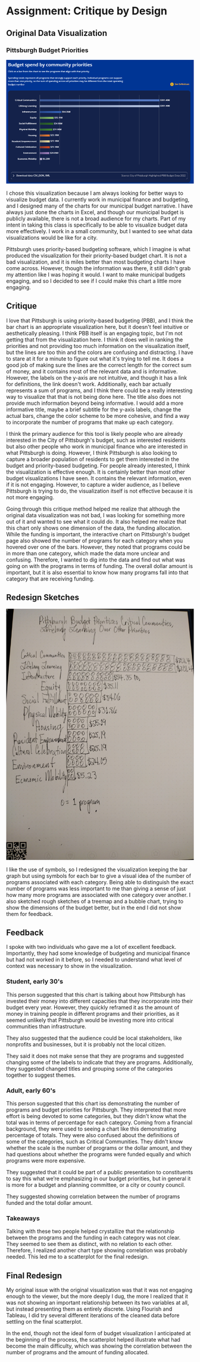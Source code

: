 # Assignment: Critique by Design

## Original Data Visualization
### Pittsburgh Budget Priorities
<img src="Pittsburgh Budget Priorities.png" width="600"/>

I chose this visualization because I am always looking for better ways to visualize budget data. I currently work in municipal finance and budgeting, and I designed many of the charts for our municipal budget narrative. I have always just done the charts in Excel, and though our municipal budget is publicly available, there is not a broad audience for my charts. Part of my intent in taking this class is specifically to be able to visualize budget data more effectively. I work in a small community, but I wanted to see what data visualizations would be like for a city. 

Pittsburgh uses priority-based budgeting software, which I imagine is what produced the visualization for their priority-based budget chart. It is not a bad visualization, and it is miles better than most budgeting charts I have come across. However, though the information was there, it still didn't grab my attention like I was hoping it would. I want to make municipal budgets engaging, and so I decided to see if I could make this chart a little more engaging. 

## Critique

I love that Pittsburgh is using priority-based budgeting (PBB), and I think the bar chart is an appropriate visualization here, but it doesn't feel intuitive or aesthetically pleasing. I think PBB itself is an engaging topic, but I'm not getting that from the visualization here. I think it does well in ranking the priorities and not providing too much information on the visualization itself, but the lines are too thin and the colors are confusing and distracting. I have to stare at it for a minute to figure out what it's trying to tell me. It does a good job of making sure the lines are the correct length for the correct sum of money, and it contains most of the relevant data and is informative. However, the labels on the y-axis are not intuitive, and though it has a link for definitions, the link doesn't work. Additionally, each bar actually represents a sum of programs, and I think there could be a really interesting way to visualize that that is not being done here. The title also does not provide much information beyond being informative. I would add a more informative title, maybe a brief subtitle for the y-axis labels, change the actual bars, change the color scheme to be more cohesive, and find a way to incorporate the number of programs that make up each category. 

I think the primary audience for this tool is likely people who are already interested in the City of Pittsburgh's budget, such as interested residents but also other people who work in municipal finance who are interested in what Pittsburgh is doing. However, I think Pittsburgh is also looking to capture a broader population of residents to get them interested in the budget and priority-based budgeting. For people already interested, I think the visualization is effective enough. It is certainly better than most other budget visualizations I have seen. It contains the relevant information, even if it is not engaging. However, to capture a wider audience, as I believe Pittsburgh is trying to do, the visualization itself is not effective because it is not more engaging. 

Going through this critique method helped me realize that although the original data visualization was not bad, I was looking for something more out of it and wanted to see what it could do. It also helped me realize that this chart only shows one dimension of the data, the funding allocation. While the funding is important, the interactive chart on Pittsburgh's budget page also showed the number of programs for each category when you hovered over one of the bars. However, they noted that programs could be in more than one category, which made the data more unclear and confusing. Therefore, I wanted to dig into the data and find out what was going on with the programs in terms of funding. The overall dollar amount is important, but it is also essential to know how many programs fall into that category that are receiving funding. 

## Redesign Sketches
<img src="Pittsburgh Budget Redesign Sketch.jpg" width="600"/>

I like the use of symbols, so I redesigned the visualization keeping the bar graph but using symbols for each bar to give a visual idea of the number of programs associated with each category. Being able to distinguish the exact number of programs was less important to me than giving a sense of just how many more programs are associated with one category over another. I also sketched rough sketches of a treemap and a bubble chart, trying to show the dimensions of the budget better, but in the end I did not show them for feedback. 

## Feedback

I spoke with two individuals who gave me a lot of excellent feedback. Importantly, they had some knowledge of budgeting and municipal finance but had not worked in it before, so I needed to understand what level of context was necessary to show in the visualization. 

### Student, early 30's

This person suggested that this chart is talking about how Pittsburgh has invested their money into different capacities that they incorporate into their budget every year. However, they quickly reframed it as the amount of money in training people in different programs and their priorities, as it seemed unlikely that Pittsburgh would be investing more into critical communities than infrastructure. 

They also suggested that the audience could be local stakeholders, like nonprofits and businesses, but it is probably not the local citizen. 

They said it does not make sense that they are programs and suggested changing some of the labels to indicate that they are programs. Additionally, they suggested changed titles and grouping some of the categories together to suggest themes.

### Adult, early 60's

This person suggested that this chart iss demonstrating the number of programs and budget priorities for Pittsburgh. They interpreted that more effort is being devoted to some categories, but they didn't know what the total was in terms of percentage for each category. Coming from a financial background, they were used to seeing a chart like this demonstrating percentage of totals. They were also confused about the definitions of some of the categories, such as Critical Communities. They didn't know whether the scale is the number of programs or the dollar amount, and they had questions about whether the programs were funded equally and which programs were more expensive. 

They suggested that it could be part of a public presentation to constituents to say this what we’re emphasizing in our budget priorities, but in general it is more for a budget and planning committee, or a city or county council. 

They suggested showing correlation between the number of programs funded and the total dollar amount. 

### Takeaways

Talking with these two people helped crystallize that the relationship between the programs and the funding in each category was not clear. They seemed to see them as distinct, with no relation to each other. Therefore, I realized another chart type showing correlation was probably needed. This led me to a scatterplot for the final redesign. 


## Final Redesign

<div class="flourish-embed flourish-scatter" data-src="visualisation/12678393"><script src="https://public.flourish.studio/resources/embed.js"></script></div>

My original issue with the original visualization was that it was not engaging enough to the viewer, but the more deeply I dug, the more I realized that it was not showing an important relationship between its two variables at all, but instead presenting them as entirely discrete. Using Flourish and Tableau, I did try several different iterations of the cleaned data before settling on the final scatterplot. 

In the end, though not the ideal form of budget visualization I anticipated at the beginning of the process, the scatterplot helped illustrate what had become the main difficulty, which was showing the correlation between the number of programs and the amount of funding allocated. 

